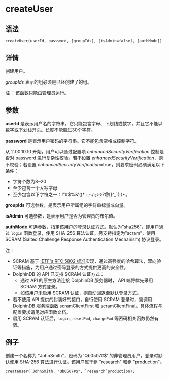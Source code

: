 # createUser

## 语法

`createUser(userId, password, [groupIds], [isAdmin=false],
[authMode])`

## 详情

创建用户。

*groupIds* 表示的组必须是已经创建了的组。

注： 该函数只能由管理员运行。

## 参数

**userId**
是表示用户名的字符串。它只能包含字母、下划线或数字，并且它不能以数字或下划线开头。长度不能超过30个字符。

**password** 是表示用户密码的字符串。它不能包含空格或控制字符。

从 2.00.10.10 开始，用户可以通过配置项 *enhancedSecurityVerification*
控制是否对 password 进行复杂性校验。若不设置 *enhancedSecurityVerification*，则不校验；若设置
*enhancedSecurityVerification*=true，则要求密码必须满足以下条件：

* 字符个数为8~20
* 至少包含一个大写字母
* 至少包含以下字符之一：!"#$%&'()\*+,-./:;<=>?@[]^\_`{|}~。

**groupIds** 可选参数，是表示用户所属组的字符串标量或向量。

**isAdmin** 可选参数，是表示用户是否为管理员的布尔值。

**authMode** 可选参数，指定该用户的登录认证方式。默认为”sha256”，即用户通过 `login` 函数登录，使用
SHA-256 算法认证。另支持指定为”scram”，使用 SCRAM (Salted Challenge Response Authentication
Mechanism) 协议登录。

注：

* SCRAM 基于 [IETF's RFC 5802
  标准](https://datatracker.ietf.org/doc/html/rfc5802)实现，通过高强度的哈希算法，双向验证等措施，为用户通过密码登录的方式提供更高的安全性。
* DolphinDB 的 API 已支持 SCRAM 认证方式：
  + 通过 API 的原生方法连接 DolphinDB 服务器时， API 端将优先采用 SCRAM 方式登录。
  + 如该用户未启用 SCRAM 认证，则自动回退至默认登录方式。
* 若不使用 API 提供的封装好的接口，自行使用 SCRAM 登录时，需调用 DolphinDB 服务端函数 scramClientFirst
  和 scramClientFinal。具体流程与配置要求请见对应函数文档。
* 启用 SCRAM 认证后，`login`, `resetPwd`,
  `changePwd` 等密码相关函数仍然有效。

## 例子

创建一个名称为 "JohnSmith"，密码为 'Qb0507#$' 的非管理员用户，登录时默认使用 SHA-256
算法进行认证。该用户属于组 "research" 和组 "production"。

```
createUser(`JohnSmith, "Qb0507#$", `research`production);
```

